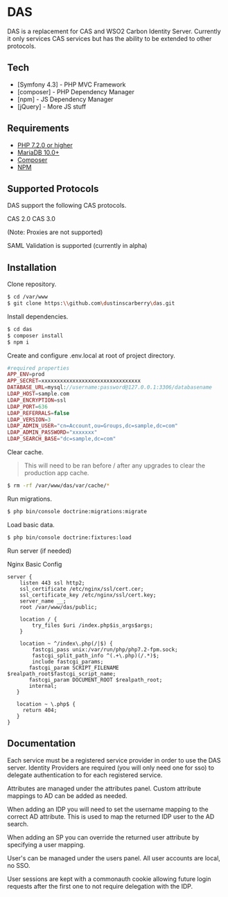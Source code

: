 # DAS

DAS is a replacement for CAS and WSO2 Carbon Identity Server. Currently it only services CAS services but has the ability to be extended to other protocols.

## Tech

* [Symfony 4.3] - PHP MVC Framework
* [composer] - PHP Dependency Manager
* [npm] - JS Dependency Manager
* [jQuery] - More JS stuff

## Requirements

* [PHP 7.2.0 or higher](https://www.php.net/)
* [MariaDB 10.0+](https://mariadb.org/)
* [Composer](https://getcomposer.org/)
* [NPM](https://nodejs.org/)

## Supported Protocols

DAS support the following CAS protocols.

CAS 2.0
CAS 3.0

(Note: Proxies are not supported)

SAML Validation is supported (currently in alpha)

## Installation

Clone repository.

```sh
$ cd /var/www
$ git clone https:\\github.com\dustinscarberry\das.git
```

Install dependencies.

```sh
$ cd das
$ composer install
$ npm i
```

Create and configure .env.local at root of project directory.

```php
#required properties
APP_ENV=prod
APP_SECRET=xxxxxxxxxxxxxxxxxxxxxxxxxxxxxxxx
DATABASE_URL=mysql://username:password@127.0.0.1:3306/databasename
LDAP_HOST=sample.com
LDAP_ENCRYPTION=ssl
LDAP_PORT=636
LDAP_REFERRALS=false
LDAP_VERSION=3
LDAP_ADMIN_USER="cn=Account,ou=Groups,dc=sample,dc=com"
LDAP_ADMIN_PASSWORD="xxxxxxx"
LDAP_SEARCH_BASE="dc=sample,dc=com"
```

Clear cache.

> This will need to be ran before / after any upgrades to clear the production app cache.

```sh
$ rm -rf /var/www/das/var/cache/*
```

Run migrations.

```sh
$ php bin/console doctrine:migrations:migrate
```

Load basic data.
```sh
$ php bin/console doctrine:fixtures:load
```

Run server (if needed)

Nginx Basic Config

```nginx
server {
    listen 443 ssl http2;
    ssl_certificate /etc/nginx/ssl/cert.cer;
    ssl_certificate_key /etc/nginx/ssl/cert.key;
    server_name __;
    root /var/www/das/public;

    location / {
        try_files $uri /index.php$is_args$args;
    }

    location ~ ^/index\.php(/|$) {
        fastcgi_pass unix:/var/run/php/php7.2-fpm.sock;
        fastcgi_split_path_info ^(.+\.php)(/.*)$;
        include fastcgi_params;
       fastcgi_param SCRIPT_FILENAME $realpath_root$fastcgi_script_name;
       fastcgi_param DOCUMENT_ROOT $realpath_root;
       internal;
   }

   location ~ \.php$ {
     return 404;
   }
}
```

## Documentation

Each service must be a registered service provider in order to use the DAS server. Identity Providers are required (you will only need one for sso) to delegate authentication to for each registered service.

Attributes are managed under the attributes panel. Custom attribute mappings to AD can be added as needed.

When adding an IDP you will need to set the username mapping to the correct AD attribute. This is used to map the returned IDP user to the AD search.

When adding an SP you can override the returned user attribute by specifying a user mapping.

User's can be managed under the users panel. All user accounts are local, no SSO.

User sessions are kept with a commonauth cookie allowing future login requests after the first one to not require delegation with the IDP.
